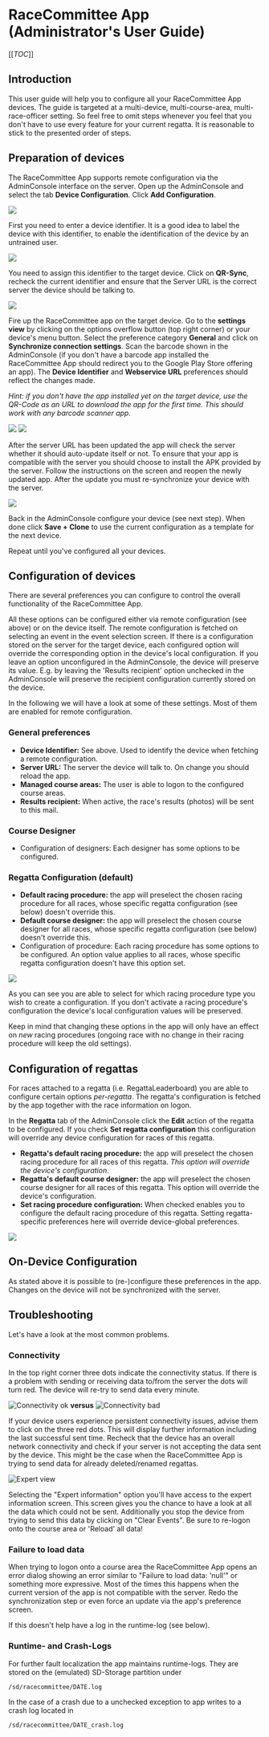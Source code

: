 # RaceCommittee App (Administrator's User Guide)

[[_TOC_]]

## Introduction

This user guide will help you to configure all your RaceCommittee App devices. The guide is targeted at a multi-device, multi-course-area, multi-race-officer setting. So feel free to omit steps whenever you feel that you don't have to use every feature for your current regatta. It is reasonable to stick to the presented order of steps.

## Preparation of devices

The RaceCommittee App supports remote configuration via the AdminConsole interface on the server. Open up the AdminConsole and select the tab **Device Configuration**. Click **Add Configuration**.

<img src="/wiki/images/rcapp/admin_config_step_1.png" />

First you need to enter a device identifier. It is a good idea to label the device with this identifier, to enable the identification of the device by an untrained user.

<img src="/wiki/images/rcapp/admin_config_step_2.png" />

You need to assign this identifier to the target device. Click on **QR-Sync**, recheck the current identifier and ensure that the Server URL is the correct server the device should be talking to.

<img src="/wiki/images/rcapp/admin_config_step_3.png" />

Fire up the RaceCommittee app on the target device. Go to the **settings view** by clicking on the options overflow button (top right corner) or your device's menu button. Select the preference category **General** and click on **Synchronize connection settings**. Scan the barcode shown in the AdminConsole (if you don't have a barcode app installed the RaceCommittee App should redirect you to the Google Play Store offering an app). The **Device Identifier** and **Webservice URL** preferences should reflect the changes made.

_Hint: if you don't have the app installed yet on the target device, use the QR-Code as an URL to download the app for the first time. This should work with any barcode scanner app._

<img src="/wiki/images/rcapp/admin_config_step_3a.png" /> <img src="/wiki/images/rcapp/admin_config_step_3b.png" />

After the server URL has been updated the app will check the server whether it should auto-update itself or not. To ensure that your app is compatible with the server you should choose to install the APK provided by the server. Follow the instructions on the screen and reopen the newly updated app. After the update you must re-synchronize your device with the server.

<img src="/wiki/images/rcapp/admin_config_step_4.png" />

Back in the AdminConsole configure your device (see next step). When done click **Save + Clone** to use the current configuration as a template for the next device.

Repeat until you've configured all your devices.

## Configuration of devices

There are several preferences you can configure to control the overall functionality of the RaceCommittee App. 

All these options can be configured either via remote configuration (see above) or on the device itself. The remote configuration is fetched on selecting an event in the event selection screen. If there is a configuration stored on the server for the target device, each configured option will override the corresponding option in the device's local configuration. If you leave an option unconfigured in the AdminConsole, the device will preserve its value. E.g. by leaving the 'Results recipient' option unchecked in the AdminConsole will preserve the recipient configuration currently stored on the device.

In the following we will have a look at some of these settings. Most of them are enabled for remote configuration.

### General preferences

* **Device Identifier:** See above. Used to identify the device when fetching a remote configuration.
* **Server URL:** The server the device will talk to. On change you should reload the app.
* **Managed course areas:** The user is able to logon to the configured course areas.
* **Results recipient:** When active, the race's results (photos) will be sent to this mail.

### Course Designer

* Configuration of designers: Each designer has some options to be configured.

### Regatta Configuration (default)

* **Default racing procedure:** the app will preselect the chosen racing procedure for all races, whose specific regatta configuration (see below) doesn't override this.
* **Default course designer:** the app will preselect the chosen course designer for all races, whose specific regatta configuration (see below) doesn't override this.
* Configuration of procedure: Each racing procedure has some options to be configured. An option value applies to all races, whose specific regatta configuration doesn't have this option set. 

<img src="/wiki/images/rcapp/admin_config_regatta_configuration.png" />

As you can see you are able to select for which racing procedure type you wish to create a configuration. If you don't activate a racing procedure's configuration the device's local configuration values will be preserved.

Keep in mind that changing these options in the app will only have an effect on _new_ racing procedures (ongoing race with no change in their racing procedure will keep the old settings).

## Configuration of regattas

For races attached to a regatta (i.e. RegattaLeaderboard) you are able to configure certain options _per-regatta_. The regatta's configuration is fetched by the app together with the race information on logon.

In the **Regatta** tab of the AdminConsole click the **Edit** action of the regatta to be configured. If you check **Set regatta configuration** this configuration will override any device configuration for races of this regatta.

* **Regatta's default racing procedure:** the app will preselect the chosen racing procedure for all races of this regatta. _This option will override the device's configuration_.
* **Regatta's default course designer:** the app will preselect the chosen course designer for all races of this regatta. This option will override the device's configuration.
* **Set racing procedure configuration:** When checked enables you to configure the default racing procedure of this regatta. Setting regatta-specific preferences here will override device-global preferences.

<img src="/wiki/images/rcapp/admin_config_edit_regatta.png" />

## On-Device Configuration

As stated above it is possible to (re-)configure these preferences in the app. Changes on the device will not be synchronized with the server.

## Troubleshooting

Let's have a look at the most common problems.

### Connectivity

In the top right corner three dots indicate the connectivity status. If there is a problem with sending or receiving data to/from the server the dots will turn red. The device will re-try to send data every minute.

![Connectivity ok](images/rcapp/app_conn_ok.jpg) **versus** ![Connectivity bad](images/rcapp/app_conn_bad.jpg)

If your device users experience persistent connectivity issues, advise them to click on the three red dots. This will display further information including the last successful sent time. Recheck that the device has an overall network connectivity and check if your server is not accepting the data sent by the device. This might be the case when the RaceCommittee App is trying to send data for already deleted/renamed regattas.

![Expert view](images/rcapp/app_expert.jpg)

Selecting the "Expert information" option you'll have access to the expert information screen. This screen gives you the chance to have a look at all the data which could not be sent. Additionally you stop the device from trying to send this data by clicking on "Clear Events". Be sure to re-logon onto the course area or 'Reload' all data!

### Failure to load data

When trying to logon onto a course area the RaceCommittee App opens an error dialog showing an error similar to "Failure to load data: 'null'" or something more expressive. Most of the times this happens when the current version of the app is not compatible with the server. Redo the synchronization step or even force an update via the app's preference screen.

If this doesn't help have a log in the runtime-log (see below).

### Runtime- and Crash-Logs

For further fault localization the app maintains runtime-logs. They are stored on the (emulated) SD-Storage partition under

    /sd/racecommittee/DATE.log

In the case of a crash due to a unchecked exception to app writes to a crash log located in

    /sd/racecommittee/DATE_crash.log